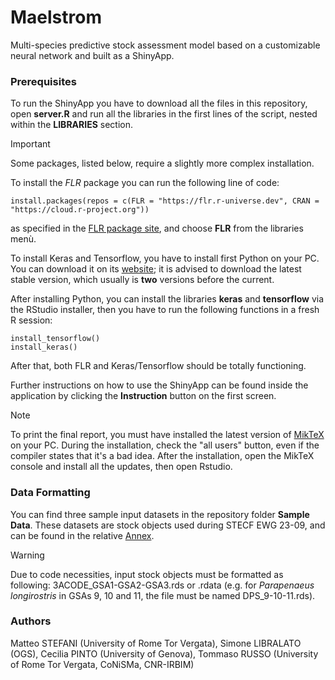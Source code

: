 # Maelstrom

Multi-species predictive stock assessment model based on a customizable neural network and built as a ShinyApp.

### Prerequisites

To run the ShinyApp you have to download all the files in this repository, open **server.R** and run all the libraries in the first lines of the script, nested within the **LIBRARIES** section.

> [!IMPORTANT]
> Some packages, listed below, require a slightly more complex installation.

To install the *FLR* package you can run the following line of code:

```         
install.packages(repos = c(FLR = "https://flr.r-universe.dev", CRAN = "https://cloud.r-project.org"))
```

as specified in the [FLR package site](https://flr-project.org/), and choose **FLR** from the libraries menù.

To install Keras and Tensorflow, you have to install first Python on your PC. You can download it on its [website](https://www.python.org/downloads/); it is advised to download the latest stable version, which usually is **two** versions before the current.

After installing Python, you can install the libraries **keras** and **tensorflow** via the RStudio installer, then you have to run the following functions in a fresh R session:

```         
install_tensorflow()
install_keras()
```

After that, both FLR and Keras/Tensorflow should be totally functioning.

Further instructions on how to use the ShinyApp can be found inside the application by clicking the **Instruction** button on the first screen.

> [!NOTE]
> To print the final report, you must have installed the latest version of [MikTeX](https://miktex.org/download) on your PC. During the installation, check the "all users" button, even if the compiler states that it's a bad idea. After the installation, open the MikTeX console and install all the updates, then open Rstudio.

### Data Formatting

You can find three sample input datasets in the repository folder **Sample Data**. These datasets are stock objects used during STECF EWG 23-09, and can be found in the relative [Annex](https://stecf.jrc.ec.europa.eu/documents/d/stecf/stecf-23-09-annex_i).

> [!WARNING]
> Due to code necessities, input stock objects must be formatted as following: 3ACODE_GSA1-GSA2-GSA3.rds or .rdata (e.g. for *Parapenaeus longirostris* in GSAs 9, 10 and 11, the file must be named DPS_9-10-11.rds).

### Authors

Matteo STEFANI (University of Rome Tor Vergata), Simone LIBRALATO (OGS), Cecilia PINTO (University of Genova), Tommaso RUSSO (University of Rome Tor Vergata, CoNiSMa, CNR-IRBIM)



